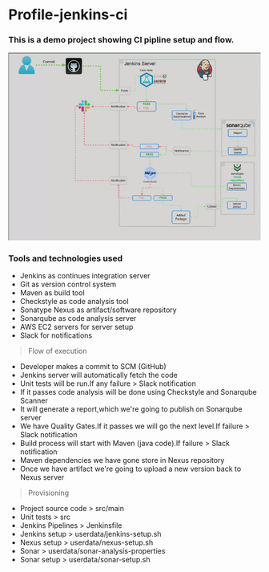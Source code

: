 # Profile-jenkins-ci
### This is a demo project showing CI pipline setup and flow.



![Project diagram](images/profile-jenkins-ci.gif)

### Tools  and technologies used

- Jenkins as continues integration server
- Git as version control system
- Maven as build tool
- Checkstyle as code analysis tool
- Sonatype Nexus as artifact/software repository 
- Sonarqube as code analysis server
- AWS EC2 servers for server setup
- Slack for notifications

 
> Flow of execution

- Developer makes a commit to SCM (GitHub)
- Jenkins server will automatically fetch the code
- Unit tests will be run.If any failure > Slack notification
- If it passes code analysis will be done using Checkstyle and Sonarqube Scanner
- It will generate a report,which we're going to publish on Sonarqube server
- We have Quality Gates.If it passes we will go the next level.If failure > Slack notification
- Build process will start with Maven (java code).If failure > Slack notification
- Maven dependencies we have gone store in Nexus repository
- Once we have artifact we're going to upload a new version back to Nexus server


> Provisioning

- Project source code > src/main
- Unit tests > src
- Jenkins Pipelines > Jenkinsfile
- Jenkins setup > userdata/jenkins-setup.sh
- Nexus setup > userdata/nexus-setup.sh
- Sonar > userdata/sonar-analysis-properties
- Sonar setup > userdata/sonar-setup.sh



